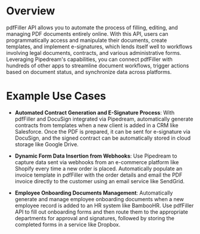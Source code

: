 # Overview

pdfFiller API allows you to automate the process of filling, editing, and managing PDF documents entirely online. With this API, users can programmatically access and manipulate their documents, create templates, and implement e-signatures, which lends itself well to workflows involving legal documents, contracts, and various administrative forms. Leveraging Pipedream's capabilities, you can connect pdfFiller with hundreds of other apps to streamline document workflows, trigger actions based on document status, and synchronize data across platforms.

# Example Use Cases

- **Automated Contract Generation and E-Signature Process**: With pdfFiller and DocuSign integrated via Pipedream, automatically generate contracts from templates when a new client is added in a CRM like Salesforce. Once the PDF is prepared, it can be sent for e-signature via DocuSign, and the signed contract can be automatically stored in cloud storage like Google Drive.

- **Dynamic Form Data Insertion from Webhooks**: Use Pipedream to capture data sent via webhooks from an e-commerce platform like Shopify every time a new order is placed. Automatically populate an invoice template in pdfFiller with the order details and email the PDF invoice directly to the customer using an email service like SendGrid.

- **Employee Onboarding Documents Management**: Automatically generate and manage employee onboarding documents when a new employee record is added to an HR system like BambooHR. Use pdfFiller API to fill out onboarding forms and then route them to the appropriate departments for approval and signatures, followed by storing the completed forms in a service like Dropbox.

